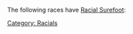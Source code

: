 The following races have [Racial Surefoot](Racial_Surefoot "wikilink"):

[Category: Racials](Category:_Racials "wikilink")
